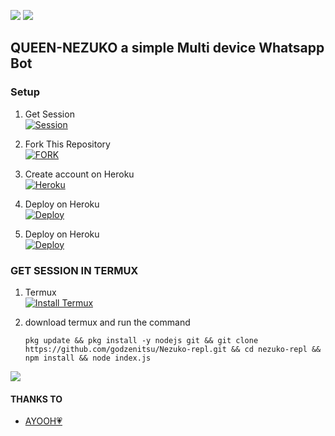 
<a><img src='https://i.imgur.com/LyHic3i.gif'/></a>
<a><img src='https://ik.imagekit.io/eypz/1722404151918_Z5NqzHkR4.png'/></a>

## QUEEN-NEZUKO a simple Multi device Whatsapp Bot   
### Setup 
1. Get Session
   <br>
<a href='https://replit.com/@godzenitsu12/Nezuko-repl-1' target="_blank"><img alt='Session' src='https://img.shields.io/badge/Session-V3100000?style=for-the-badge&logo=replit&logoColor=white&labelColor=black&color=black'/></a>

2. Fork This Repository
   <br>
<a href='https://github.com/godzenitsu/Nezuko/fork' target="_blank"><img alt='FORK' src='https://img.shields.io/badge/fork-100000?style=for-the-badge&logo=github&logoColor=white&labelColor=black&color=black'/></a>

3. Create account on Heroku
   <br>
<a href='https://signup.heroku.com/' target="_blank"><img alt='Heroku' src='https://img.shields.io/badge/-Create-black?style=for-the-badge&logo=heroku&logoColor=white'/></a>

4. Deploy on Heroku
   <br>
<a href='https://dashboard.heroku.com/new-app?template=https://github.com/godzenitsu/Nezuko' target="_blank"><img alt='Deploy' src='https://img.shields.io/badge/-Deploy-black?style=for-the-badge&logo=heroku&logoColor=white'/></a>

5. Deploy on Heroku
   <br>
<a href='https://app.koyeb.com/services/deploy/?type=git&repository=github.com%2Fgodzenitsu%2f Nezuko&branch=main&name=Nezuko-md&builder=dockerfile&env%5BAUTO_BLOCK=false%5D=&env%5BSESSION_ID%5D=your%20sessionid%20here&env%5BMODE%5D=public&env=%5BAUTO_READ%5D%3Dfalse&env%5BAUTO_STATUS_SEEN%5D=true' target="_blank"><img alt='Deploy' src='https://img.shields.io/badge/-Deploy-black?style=for-the-badge&logo=heroku&logoColor=white'/></a>

### GET SESSION IN TERMUX
1.  Termux
    <br>
<a href='https://www.mediafire.com/file/iogcejb8629yv63/base.apk/file' target="_blank"><img alt='Install Termux' src='https://img.shields.io/badge/Install Termux-V2100000?style=for-the-badge&logo=scan&logoColor=white&labelColor=black&color=black'/></a>

2. download termux and run the command
    ```
   pkg update && pkg install -y nodejs git && git clone https://github.com/godzenitsu/Nezuko-repl.git && cd nezuko-repl && npm install && node index.js
   ```
<a><img src='https://i.imgur.com/LyHic3i.gif'/></a>

#### THANKS TO
- [ AYOOH💗](https://github.com/ayooh-me) <br>
